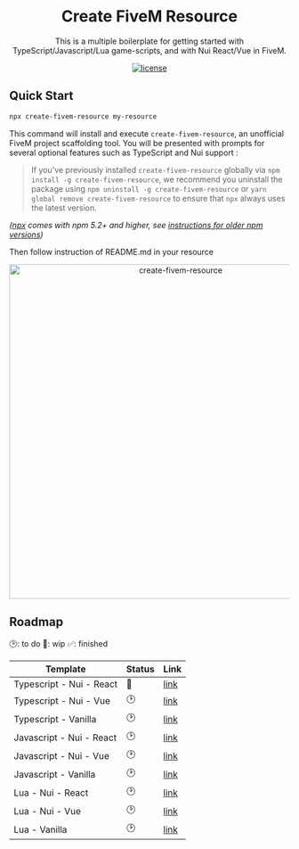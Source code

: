 <h1 align="center">Create FiveM Resource</h1>

<div align="center">
This is a multiple boilerplate for getting started with TypeScript/Javascript/Lua game-scripts, and with Nui React/Vue in FiveM.
</div>

<div align="center">

[![license](https://img.shields.io/badge/license-MIT-blue.svg)]()

</div>

## Quick Start

```sh
npx create-fivem-resource my-resource
```

This command will install and execute `create-fivem-resource`, an unofficial FiveM project scaffolding tool. You will be presented with prompts for several optional features such as TypeScript and Nui support :

> If you've previously installed `create-fivem-resource` globally via `npm install -g create-fivem-resource`, we recommend you uninstall the package using `npm uninstall -g create-fivem-resource` or `yarn global remove create-fivem-resource` to ensure that `npx` always uses the latest version.

_([npx](https://medium.com/@maybekatz/introducing-npx-an-npm-package-runner-55f7d4bd282b) comes with npm 5.2+ and higher, see [instructions for older npm versions](https://gist.github.com/JustinMartinDev/ea57d83b14ae76b0299d242d073b55a5))_

Then follow instruction of README.md in your resource

<p align='center'>
<img src='https://github.com/JustinMartinDev/create-fivem-resource/blob/main/demo-cli-1.0.7.gif' width='600' alt='create-fivem-resource' />
</p>

## Roadmap

🕑: to do
🚧: wip
✅: finished

| Template                 | Status | Link                                                                                               |
| ------------------------ | ------ | -------------------------------------------------------------------------------------------------- |
| Typescript - Nui - React | 🚧     | [link](https://github.com/JustinMartinDev/fivem-resource-templates/tree/main/typescript/nui/react) |
| Typescript - Nui - Vue   | 🕑     | [link](https://github.com/JustinMartinDev/fivem-resource-templates/tree/main/typescript/nui/vue)   |
| Typescript - Vanilla     | 🕑     | [link](https://github.com/JustinMartinDev/fivem-resource-templates/tree/main/typescript/vanilla)   |
| Javascript - Nui - React | 🕑     | [link](https://github.com/JustinMartinDev/fivem-resource-templates/tree/main/javascript/nui/react) |
| Javascript - Nui - Vue   | 🕑     | [link](https://github.com/JustinMartinDev/fivem-resource-templates/tree/main/javascript/nui/vue)   |
| Javascript - Vanilla     | 🕑     | [link](https://github.com/JustinMartinDev/fivem-resource-templates/tree/main/javascript/vanilla)   |
| Lua - Nui - React        | 🕑     | [link](https://github.com/JustinMartinDev/fivem-resource-templates/tree/main/lua/nui/react)        |
| Lua - Nui - Vue          | 🕑     | [link](https://github.com/JustinMartinDev/fivem-resource-templates/tree/main/lua/nui/vue)          |
| Lua - Vanilla            | 🕑     | [link](https://github.com/JustinMartinDev/fivem-resource-templates/tree/main/lua/vanilla)          |

